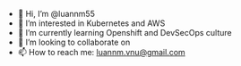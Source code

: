 - 👋 Hi, I’m @luannm55
- 👀 I’m interested in Kubernetes and AWS
- 🌱 I’m currently learning Openshift and DevSecOps culture
- 💞️ I’m looking to collaborate on 
- 📫 How to reach me: luannm.vnu@gmail.com

<!---
luannm55/luannm55 is a ✨ special ✨ repository because its `README.md` (this file) appears on your GitHub profile.
You can click the Preview link to take a look at your changes.
--->
